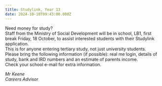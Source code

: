 ```yaml
---
title: Studylink, Year 13
date: 2024-10-18T09:43:00.000Z
---
```

Need money for study?  
Staff from the Ministry of Social Development will be in school, LB1, first break Friday, 18 October, to assist interested students with their Studylink application.  
This is for anyone entering tertiary study, not just university students.  
Please bring the following information (if possible): real me login, details of study, bank and IRD numbers and an estimate of parents income.  
Check your school e-mail for extra information.  

*Mr Keene  
Careers Advisor*
